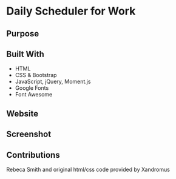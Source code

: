 # Daily Scheduler for Work

## Purpose

## Built With 
* HTML
* CSS & Bootstrap
* JavaScript, jQuery, Moment.js
* Google Fonts
* Font Awesome

## Website

## Screenshot

## Contributions 
Rebeca Smith and original html/css code provided by Xandromus